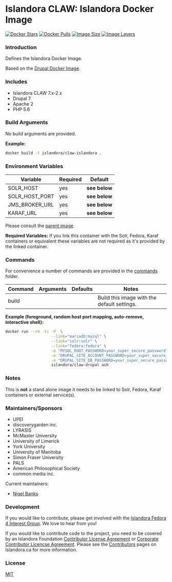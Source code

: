 # Islandora CLAW: Islandora Docker Image

[![Docker Stars](https://img.shields.io/docker/stars/islandora/claw-islandora.svg)](https://hub.docker.com/r/islandora/claw-islandora/)
[![Docker Pulls](https://img.shields.io/docker/pulls/islandora/claw-islandora.svg)](https://hub.docker.com/r/islandora/claw-islandora/)
[![Image Size](https://img.shields.io/imagelayers/image-size/islandora/claw-islandora/latest.svg)](https://imagelayers.io/?images=islandora/claw-islandora:latest)
[![Image Layers](https://img.shields.io/imagelayers/layers/islandora/claw-islandora/latest.svg)](https://imagelayers.io/?images=islandora/claw-islandora:latest)

### Introduction

Defines the Islandora Docker Image. 

Based on the
[Drupal Docker Image](https://github.com/Islandora-CLAW/docker-drupal).

### Includes

* Islandora CLAW 7.x-2.x
* Drupal 7
* Apache 2
* PHP 5.6

### Build Arguments

No build arguments are provided.

**Example:**
```bash
docker build -t islandora/claw-islandora .
```

### Environment Variables

| Variable       | Required | Default       |
|----------------|----------|---------------|
| SOLR_HOST      | yes      | **see below** |
| SOLR_HOST_PORT | yes      | **see below** |
| JMS_BROKER_URL | yes      | **see below** |
| KARAF_URL      | yes      | **see below** |

Please consult the
[parent image](https://github.com/Islandora-CLAW/docker-drupal).

**Required Variables:** If you link this container with the Solr, Fedora, Karaf
containers or equivalent these variables are not required as it's provided by
the linked container.

### Commands

For convenience a number of commands are provided in the [commands](/commands)
folder.

| Command | Arguments | Defaults | Notes                                       |
|---------|-----------|----------|---------------------------------------------|
| build   |           |          | Build this image with the default settings. |

**Example (foreground, random host port mapping, auto-remove, interactive shell):**
```bash
docker run --rm -ti -P  \
                    --link="mariadb:mysql" \
                    --link="solr:solr" \
                    --link="fedora:fedora" \
                    -e "MYSQL_ROOT_PASSWORD=your_super_secure_password" \
                    -e "DRUPAL_SITE_ACCOUNT_PASSWORD=your_super_secure_password" \
                    -e "DRUPAL_SITE_DB_PASSWORD=your_super_secure_password" \
                    islandora/claw-drupal ash
```

### Notes

This is **not** a stand alone image it needs to be linked to Solr, Fedora, Karaf
containers or external service(s).

### Maintainers/Sponsors

* UPEI
* discoverygarden inc.
* LYRASIS
* McMaster University
* University of Limerick
* York University
* University of Manitoba
* Simon Fraser University
* PALS
* American Philosophical Society
* common media inc.

Current maintainers:

* [Nigel Banks](https://github.com/nigelgbanks)

### Development

If you would like to contribute, please get involved with the
[Islandora Fedora 4 Interest Group](https://github.com/Islandora/Islandora-Fedora4-Interest-Group).
We love to hear from you!

If you would like to contribute code to the project, you need to be covered by
an Islandora Foundation
[Contributor License Agreement](http://islandora.ca/sites/default/files/islandora_cla.pdf)
or
[Corporate Contributor Licencse Agreement](http://islandora.ca/sites/default/files/islandora_ccla.pdf).
Please see the [Contributors](http://islandora.ca/resources/contributors) pages
on Islandora.ca for more information.

### License

[MIT](https://opensource.org/licenses/MIT)
